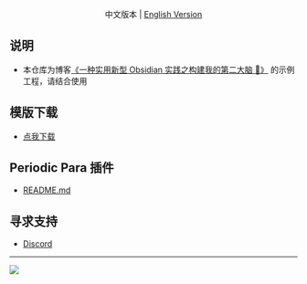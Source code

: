 <p align="center">中文版本  |  <a title="English" href="https://github.com/quanru/obsidian-example-LifeOS/blob/english-version/README.md">English Version</a></p>

## 说明

- 本仓库为博客[《一种实用新型 Obsidian 实践之构建我的第二大脑 🧠》](https://quanru.github.io/2023/06/18/%E4%B8%80%E7%A7%8D%E5%AE%9E%E7%94%A8%E6%96%B0%E5%9E%8B%20Obsidian%20%E5%AE%9E%E8%B7%B5%E4%B9%8B%E6%9E%84%E5%BB%BA%E6%88%91%E7%9A%84%E7%AC%AC%E4%BA%8C%E5%A4%A7%E8%84%91%20%F0%9F%A7%A0/) 的示例工程，请结合使用

## 模版下载

- [点我下载](https://github.com/quanru/obsidian-example-LifeOS/releases/latest/download/LifeOS.zip)

## Periodic Para 插件

- [README.md](https://github.com/quanru/obsidian-periodic-para)

## 寻求支持

- [Discord](https://discord.gg/HZGanKEkuZ)

---

<a href="https://www.buymeacoffee.com/leyang">
  <img src="https://img.buymeacoffee.com/button-api/?text=Buy me a coffee&emoji=&slug=leyang&button_colour=6495ED&font_colour=ffffff&font_family=Lato&outline_colour=000000&coffee_colour=FFDD00">
</a>